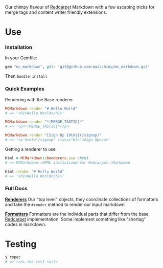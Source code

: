 Our chimpy flavour of [Redcarpet](https://github.com/vmg/redcarpet) Markdown with a few escaping tricks for merge tags and content writer friendly extensions.

# Use

### Installation

In your Gemfile:

```ruby
gem "mc_markdown", git: 'git@github.com:mailchimp/mc_markdown.git'
```

Then `bundle install`


### Quick Examples

Rendering with the Base renderer

```ruby
MCMarkdown.render "# Hello World"
# => '<h1>Hello World</h1>'

MCMarkdown.render "*|MERGE_TASTIC|*"
# => '<p>*|MERGE_TASTIC|*</p>'

MCMarkdown.render "[Sign Up {btn}](/signup)"
# => '<a href="/signup" class="btn">Sign Up</a>'
```


Getting a renderer to use

```ruby
html = MCMarkdown::Renderers.use :html
# => MCMarkdown::HTML initialized for Redcarpet::Markdown

html.render '# Hello World'
# => '<h1>Hello World</h1>'
```


### Full Docs

**[Renderers](docs/renderers)**
Our "top level" objects, they coordinate collections of formatters and take the `#render` method to render our input markdown.

**[Formatters](docs/formatters)**
Formatters are the individual parts that differ from the base [Redcarpet](https://github.com/vmg/redcarpet) implementation. Some implement something like "shortag" codes in markdown.


# Testing

```bash
$ rspec
# => runs the test suite
```

